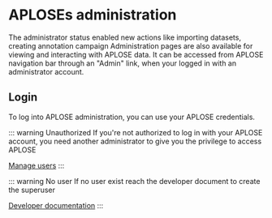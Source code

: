 # APLOSEs administration

The administrator status enabled new actions like importing datasets, creating annotation campaign
Administration pages are also available for viewing and interacting with APLOSE data.
It can be accessed from APLOSE navigation bar through an "Admin" link, when your logged in with an administrator account.


## Login
To log into APLOSE administration, you can use your APLOSE credentials.

::: warning Unauthorized
If you're not authorized to log in with your APLOSE account, you need another administrator to give you the privilege to access APLOSE

[Manage users](./manage-users)
:::

::: warning No user 
If no user exist reach the developer document to create the superuser

[Developer documentation](../../dev/docker.md)
:::